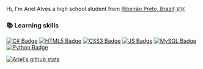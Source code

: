 Hi, I'm Ariel Alves a high school student from [Ribeirão Preto, Brazil](https://www.google.com.br/maps/place/Ariel+Alves/@-21.1794523,-47.8849868,12z/data=!3m1!4b1!4m6!3m5!1s0x94b9bf1d68acc21d:0x37b8ee0abedeea39!8m2!3d-21.1694018!4d-47.8110855!16zL20vMDFzcXNz?entry=ttu) 🇧🇷

###  📚 Learning skills
[![C# Badge](https://img.shields.io/badge/C%23-239120?style=for-the-badge&logo=c-sharp&logoColor=white)](https://github.com/AriiiAlves)
[![HTML5 Badge](https://img.shields.io/badge/HTML5-E34F26?style=for-the-badge&logo=html5&logoColor=white)](https://github.com/AriiiAlves)
[![CSS3 Badge](https://img.shields.io/badge/CSS3-1572B6?style=for-the-badge&logo=css3&logoColor=white)](https://github.com/AriiiAlves)
[![JS Badge](https://img.shields.io/badge/JavaScript-F7DF1E?style=for-the-badge&logo=javascript&logoColor=black)](https://github.com/AriiiAlves)
[![MySQL Badge](https://img.shields.io/badge/MySQL-00000F?style=for-the-badge&logo=mysql&logoColor=white)](https://github.com/AriiiAlves)
[![Python Badge](https://img.shields.io/badge/Python-3776AB?style=for-the-badge&logo=python&logoColor=white)](https://github.com/AriiiAlves)

[![Ariel's github stats](https://github-readme-stats.vercel.app/api?username=ariiialves&show_icons=true&title_color=fff&icon_color=79ff97&text_color=9f9f9f&bg_color=151515&count_private=true)](https://github.com/ariiialves)
